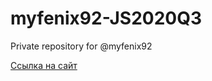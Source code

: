 # myfenix92-JS2020Q3
Private repository for @myfenix92

[Ссылка на сайт](https://rolling-scopes-school.github.io/myfenix92-JS2020Q3/shelter/pages/main/index.html)
